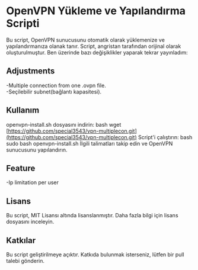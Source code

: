# OpenVPN Yükleme ve Yapılandırma Scripti
Bu script, OpenVPN sunucusunu otomatik olarak yüklemenize ve yapılandırmanıza olanak tanır. Script, angristan tarafından orijinal olarak oluşturulmuştur. Ben üzerinde bazı değişiklikler yaparak tekrar yayınladım:
## Adjustments
-Multiple connection from one .ovpn file.<br />
-Seçilebilir subnet(bağlantı kapasitesi).


## Kullanım
openvpn-install.sh dosyasını indirin:
bash
wget [https://github.com/special3543/vpn-multiplecon.git](https://github.com/special3543/vpn-multiplecon.git)
Script'i çalıştırın:
bash
sudo bash openvpn-install.sh
İlgili talimatları takip edin ve OpenVPN sunucusunu yapılandırın.


## Feature
-Ip limitation per user












## Lisans
Bu script, MIT Lisansı altında lisanslanmıştır. Daha fazla bilgi için lisans dosyasını inceleyin.

## Katkılar
Bu script geliştirilmeye açıktır. Katkıda bulunmak isterseniz, lütfen bir pull talebi gönderin.

